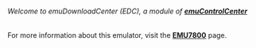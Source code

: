 ###### Welcome to emuDownloadCenter (EDC), a module of [**emuControlCenter**](https://github.com/PhoenixInteractiveNL/emuControlCenter/wiki/)

For more information about this emulator, visit the [**EMU7800**](https://github.com/PhoenixInteractiveNL/emuDownloadCenter/wiki/Emulator-emu7800#menu) page.
